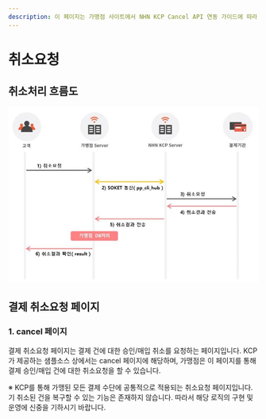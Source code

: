```yaml
---
description: 이 페이지는 가맹점 사이트에서 NHN KCP Cancel API 연동 가이드에 따라 PG결제 연동 시스템을 개발하는 방법에 대해 설명합니다.
---
```


# 취소요청

## 취소처리 흐름도

![](.gitbook/assets/cancel_01.jpg)

## 결제 취소요청 페이지 

### 1. cancel 페이지

결제 취소요청 페이지는 결제 건에 대한 승인/매입 취소를 요청하는 페이지입니다. KCP가 제공하는 샘플소스 상에서는 cancel 페이지에 해당하며, 가맹점은 이 페이지를 통해 결제 승인/매입 건에 대한 취소요청을 할 수 있습니다. 

※ KCP를 통해 가맹된 모든 결제 수단에 공통적으로 적용되는 취소요청 페이지입니다. 기 취소된 건을 복구할 수 있는 기능은 존재하지 않습니다. 따라서 해당 로직의 구현 및 운영에 신중을 기하시기 바랍니다.

